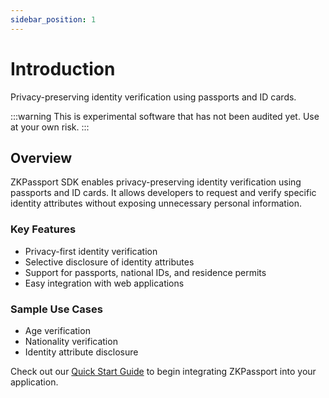 ```yaml
---
sidebar_position: 1
---
```


# Introduction

Privacy-preserving identity verification using passports and ID cards.

:::warning
This is experimental software that has not been audited yet. Use at your own risk.
:::

## Overview

ZKPassport SDK enables privacy-preserving identity verification using passports and ID cards. It allows developers to request and verify specific identity attributes without exposing unnecessary personal information.

### Key Features

- Privacy-first identity verification
- Selective disclosure of identity attributes
- Support for passports, national IDs, and residence permits
- Easy integration with web applications

### Sample Use Cases

- Age verification
- Nationality verification
- Identity attribute disclosure

Check out our [Quick Start Guide](./getting-started/installation) to begin integrating ZKPassport into your application.
